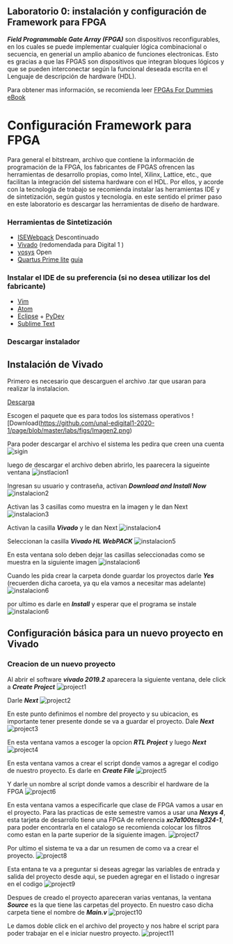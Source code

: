 ## Laboratorio 0: instalación y configuración de Framework para FPGA

***Field Programmable Gate Array (FPGA)*** son dispositivos reconfigurables, en los cuales se puede implementar cualquier lógica combinacional o secuencia, en generial un amplio abanico de funciones electronicas. Esto es gracias a que las FPGAS son dispositivos que integran bloques lógicos y que se pueden interconectar según la funcional deseada escrita en el Lenguaje de descripción de hardware (HDL).

Para obtener mas información, se recomienda leer [FPGAs For Dummies eBook](https://www.intel.com/content/dam/www/programmable/us/en/pdfs/literature/misc/FPGAs_For_Dummies_eBook.pdf)

# Configuración Framework para FPGA

Para general el bitstream, archivo que contiene la información de programación de la FPGA, los fabricantes de FPGAS ofrencen las herramientas de desarrollo propias, como Intel, Xilinx, Lattice, etc., que facilitan la integración del sistema hardware con el HDL.
Por ellos, y acorde con la tecnología de trabajo se recomienda instalar las herramientas IDE y de sintetización, según gustos y tecnología. en este sentido el primer paso en este laboratorio es descargar las herramientas de diseño de hardware.

### Herramientas de Sintetización

* [ISEWebpack](https://github.com/Fabeltranm/SPARTAN6-ATMEGA-MAX5864/wiki/Instalaci%C3%B3n-y-Configuraci%C3%B3n#instalaci%C3%B3n-de-isewebpack) Descontinuado 
* [Vivado](https://www.xilinx.com/products/design-tools/vivado.html) (redomendada para Digital 1 )
* [yosys](http://www.clifford.at/yosys/) Open
* [Quartus Prime lite](http://fpgasoftware.intel.com/?edition=lite) [guia](https://github.com/ELINGAP-7545/lab00#instalaci%C3%B3n-de-quartus-prime-lite)

### Instalar el IDE de su preferencia (si no desea utilizar los del fabricante)
* [Vim](https://www.vim.org/)
* [Atom](https://atom.io/)
* [Eclipse](https://www.eclipse.org) + [PyDev](https://www.pydev.org/)
* [Sublime Text](http://www.sublimetext.com)


### Descargar instalador
## Instalación de Vivado
Primero es necesario que descarguen el archivo .tar que usaran para realizar la instalacion.

[Descarga](https://www.xilinx.com/support/download.html)

Escogen el paquete que es para todos los sistemass operativos
![Download(https://github.com/unal-edigital1-2020-1/page/blob/master/labs/figs/Imagen2.png)

Para poder descargar el archivo el sistema les pedira que creen una cuenta
![sigin](https://github.com/unal-edigital1-2020-1/page/blob/master/labs/figs/Imagen1.png)

luego de descargar el archivo deben abrirlo, les paarecera la sigueinte ventana
![instlacion1](https://github.com/unal-edigital1-2020-1/page/tree/master/labs/figs/Imagen3.png)

Ingresan su usuario y contraseña, activan ***Download and Install Now***
![instalacion2](https://github.com/unal-edigital1-2020-1/page/blob/master/labs/figs/Imagen4.png)

Activan las 3 casillas como muestra en la imagen y le dan Next
![instalacion3](https://github.com/unal-edigital1-2020-1/page/blob/master/labs/figs/Imagen5.png)

Activan la casilla ***Vivado*** y le dan Next
![instalacion4](https://github.com/unal-edigital1-2020-1/page/blob/master/labs/figs/Imagen6.png)

Seleccionan la casilla ***Vivado HL WebPACK***
![instalacion5](https://github.com/unal-edigital1-2020-1/page/blob/master/labs/figs/Imagen7.png)

En esta ventana solo deben dejar las casillas seleccionadas como se muestra en la siguiente imagen
![instalacion6](https://github.com/unal-edigital1-2020-1/page/blob/master/labs/figs/Imagen8.png)

Cuando les pida crear la carpeta donde guardar los proyectos darle ***Yes*** (recuerden dicha caroeta, ya qu ela vamos a necesitar mas adelante)
![instalacion6](https://github.com/unal-edigital1-2020-1/page/blob/master/labs/figs/Imagen10.png)

por ultimo es darle en ***Install*** y esperar que el programa se instale
![instalacion6](https://github.com/unal-edigital1-2020-1/page/blob/master/labs/figs/Imagen11.png)


## Configuración básica para un nuevo proyecto en Vivado
### Creacion de un nuevo proyecto
Al abrir el software ***vivado 2019.2*** aparecera la siguiente ventana, dele click a ***Create Project*** 
![project1](https://github.com/unal-edigital1-2020-1/page/blob/master/labs/figs/image13.jpg)

Darle ***Next*** 
![project2](https://github.com/unal-edigital1-2020-1/page/blob/master/labs/figs/image14.jpg)

En este punto definimos el nombre del proyecto y su ubicacion, es importante tener presente donde se va a guardar el proyecto. Dale ***Next***
![project3](https://github.com/unal-edigital1-2020-1/page/blob/master/labs/figs/imagen15.jpg)

En esta ventana vamos a escoger la opcion ***RTL Project*** y luego ***Next***
![project4](https://github.com/unal-edigital1-2020-1/page/blob/master/labs/figs/imagen16.jpg)

En esta ventana vamos a crear el script donde vamos a agregar el codigo de nuestro proyecto.  Es darle en ***Create File***
![project5](https://github.com/unal-edigital1-2020-1/page/blob/master/labs/figs/imagen17.jpg)

Y darle un nombre al script donde vamos a describir el hardware de la FPGA
![project6](https://github.com/unal-edigital1-2020-1/page/blob/master/labs/figs/imagen18.jpg)

En esta ventana vamos a especificarle que clase de FPGA vamos a usar en el proyecto. Para las practicas de este semestre vamos a usar una ***Nexys 4***, esta tarjeta de desarrollo tiene una FPGA de referencia ***xc7a100tcsg324-1***, para poder encontrarla en el catalogo se recomienda colocar los filtros como estan en la parte superior de la siguiente imagen. 
![project7](https://github.com/unal-edigital1-2020-1/page/blob/master/labs/figs/imagen19.jpg)

Por ultimo el sistema te va a dar un resumen de como va a crear el proyecto.
![project8](https://github.com/unal-edigital1-2020-1/page/blob/master/labs/figs/imagen20.jpg)

Esta entana te va a preguntar si deseas agregar las variables de entrada y salida del proyecto desde aqui, se pueden agregar en el listado o ingresar en el codigo
![project9](https://github.com/unal-edigital1-2020-1/page/blob/master/labs/figs/imagen21.jpg)

Despues de creado el proyecto apareceran varias ventanas, la ventana ***Source*** es la que tiene las carpetas del proyecto. En nuestro caso dicha carpeta tiene el nombre de ***Main.v***
![project10](https://github.com/unal-edigital1-2020-1/page/blob/master/labs/figs/image22.jpg)

Le damos doble click en el archivo del proyecto y nos habre el script para poder trabajar en el e iniciar nuestro proyecto.
![project11](https://github.com/unal-edigital1-2020-1/page/blob/master/labs/figs/image23.jpg)
